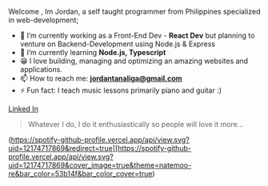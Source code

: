 Welcome , Im Jordan, a self taught programmer from Philippines specialized in web-development;

- 🔭 I’m currently working as a Front-End Dev - **React Dev** but planning to venture on Backend-Development using Node.js & Express
- 🌱 I’m currently learning **Node.js, Typescript**
- 😁 I love building, managing and optimizing an amazing websites and applications.
- 📫 How to reach me: **jordantanaliga@gmail.com**
- ⚡ Fun fact: I teach music lessons primarily piano and guitar :) 

[Linked In](https://www.linkedin.com/in/jordan-tanaliga-664b801a3/)


> Whatever I do, I do it enthusiastically so people will love it more...


(https://spotify-github-profile.vercel.app/api/view.svg?uid=12174717869&redirect=true][https://spotify-github-profile.vercel.app/api/view.svg?uid=12174717869&cover_image=true&theme=natemoo-re&bar_color=53b14f&bar_color_cover=true)
